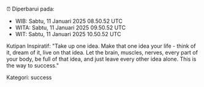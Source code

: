 ⏰ Diperbarui pada:
- WIB: Sabtu, 11 Januari 2025 08.50.52 UTC
- WITA: Sabtu, 11 Januari 2025 09.50.52 UTC
- WIT: Sabtu, 11 Januari 2025 10.50.52 UTC

Kutipan Inspiratif:
"Take up one idea. Make that one idea your life - think of it, dream of it, live on that idea. Let the brain, muscles, nerves, every part of your body, be full of that idea, and just leave every other idea alone. This is the way to success."


Kategori: success

